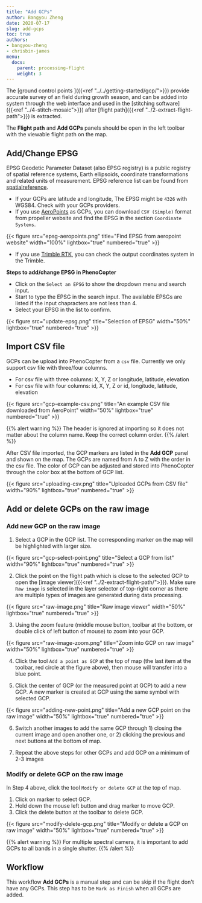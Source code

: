 ```yaml
---
title: "Add GCPs"
author: Bangyou Zheng
date: 2020-07-17
slug: add-gcps
toc: true
authors:
- bangyou-zheng
- chrisbin-james
menu:
  docs:
    parent: processing-flight
    weight: 3
---
```


The [ground control points ]({{<ref "../../getting-started/gcp/">}}) provide accurate survey of an field during growth season, and can be added into system through the web interface and used in the [stitching software]({{<ref "../4-stitch-mosaic">}}) after [flight path]({{<ref "../2-extract-flight-path">}}) is extracted. 


The **Flight path** and **Add GCPs** panels should be open in the left toolbar with the viewable flight path on the map. 


## Add/Change EPSG

EPSG Geodetic Parameter Dataset (also EPSG registry) is a public registry of spatial reference systems, Earth ellipsoids, coordinate transformations and related units of measurement. EPSG reference list can be found from [spatialreference](https://spatialreference.org/ref/epsg/).

* If your GCPs are latitude and longitude, The EPSG might be `4326` with WGS84. Check with your GCPs providers.
* If you use [AeroPoints](https://www.propelleraero.com/aeropoints/) as GCPs, you can download `CSV (Simple)` format from propeller website and find the EPSG in the section `Coordinate Systems`. 

{{< figure src="epsg-aeropoints.png" title="Find EPSG from aeropoint website" width="100%" lightbox="true" numbered="true" >}}


* If you use [Trimble RTK](https://geospatial.trimble.com/products-and-solutions/gnss-systems), you can check the output coordinates system in the Trimble.


**Steps to add/change EPSG in PhenoCopter**
* Click on the `Select an EPSG` to show the dropdown menu and search input.
* Start to type the EPSG in the search input. The available EPSGs are listed if the input chapracters are not less than 4.
* Select your EPSG in the list to confirm.

{{< figure src="update-epsg.png" title="Selection of EPSG" width="50%" lightbox="true" numbered="true" >}}

## Import CSV file

GCPs can be upload into PhenoCopter from a `csv` file. Currently we only support csv file with three/four columns. 

* For csv file with three columns: X, Y, Z or longitude, latitude, elevation
* For csv file with four columns: id, X, Y, Z or id, longitude, latitude, elevation


{{< figure src="gcp-example-csv.png" title="An example CSV file downloaded from AeroPoint" width="50%" lightbox="true" numbered="true" >}}

{{% alert warning %}}
The header is ignored at importing so it does not matter about the column name. Keep the correct column order. 
{{% /alert %}}

After CSV file imported, the GCP markers are listed in the **Add GCP** panel and shown on the map. The GCPs are named from A to Z with the order in the csv file. The color of GCP can be adjusted and stored into PhenoCopter through the color box at the bottom of GCP list. 

{{< figure src="uploading-csv.png" title="Uploaded GCPs from CSV file" width="90%" lightbox="true" numbered="true" >}}


## Add or delete GCPs on the raw image

### Add new GCP on the raw image

1. Select a GCP in the GCP list. The corresponding marker on the map will be highlighted with larger size.

{{< figure src="gcp-select-point.png" title="Select a GCP from list" width="90%" lightbox="true" numbered="true" >}}

2. Click the point on the flight path which is close to the selected GCP to open the [image viewer]({{<ref "../2-extract-flight-path/">}}). Make sure `Raw image` is selected in the layer selector of top-right corner as there are multiple types of images are generated during data processing. 

{{< figure src="raw-image.png" title="Raw image viewer" width="50%" lightbox="true" numbered="true" >}}

3. Using the zoom feature (middle mouse button, toolbar at the bottom, or double click of left button of mouse) to zoom into your GCP. 


{{< figure src="raw-image-zoom.png" title="Zoom into GCP on raw image" width="50%" lightbox="true" numbered="true" >}}

4. Click the tool `Add a point as GCP` at the top of map (the last item at the toolbar, red circle at the figure above), then mouse will transfer into a blue point.

5. Click the center of GCP (or the measured point at GCP) to add a new GCP. A new marker is created at GCP using the same symbol with selected GCP. 

{{< figure src="adding-new-point.png" title="Add a new GCP point on the raw image" width="50%" lightbox="true" numbered="true" >}}

6. Switch another images to add the same GCP through 1) closing the current image and open another one, or 2) clicking the previous and next buttons at the bottom of map.

7. Repeat the above steps for other GCPs and add GCP on a minimum of 2-3 images

### Modify or delete GCP on the raw image

In Step 4 above, click the tool `Modify or delete GCP` at the top of map. 

1. Click on marker to select GCP.
2. Hold down the mouse left button and drag marker to move GCP.
3. Click the delete button at the toolbar to delete GCP. 

{{< figure src="modify-delete-gcp.png" title="Modify or delete a GCP on raw image" width="50%" lightbox="true" numbered="true" >}}



{{% alert warning %}}
For multiple spectral camera, it is important to add GCPs to all bands in a single shutter. 
{{% /alert %}}


## Workflow

This workflow **Add GCPs** is a manual step and can be skip if the flight don't have any GCPs. This step has to be `Mark as Finish` when all GCPs are added.


